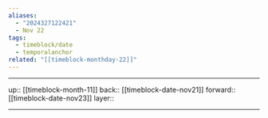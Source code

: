 ```yaml
---
aliases:
  - "2024327122421"
  - Nov 22
tags:
  - timeblock/date
  - temporalanchor
related: "[[timeblock-monthday-22]]"
---
```




***

up:: [[timeblock-month-11]]
back:: [[timeblock-date-nov21]]
forward:: [[timeblock-date-nov23]]
layer:: 

***
